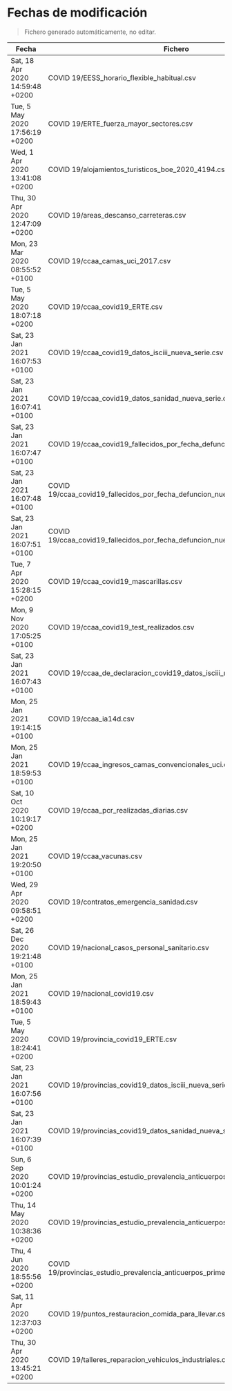 # Fechas de modificación

> Fichero generado automáticamente, no editar.

| Fecha                           | Fichero                  |
|---------------------------------|--------------------------|
| Sat, 18 Apr 2020 14:59:48 +0200  | COVID 19/EESS_horario_flexible_habitual.csv |
| Tue, 5 May 2020 17:56:19 +0200  | COVID 19/ERTE_fuerza_mayor_sectores.csv |
| Wed, 1 Apr 2020 13:41:08 +0200  | COVID 19/alojamientos_turisticos_boe_2020_4194.csv |
| Thu, 30 Apr 2020 12:47:09 +0200  | COVID 19/areas_descanso_carreteras.csv |
| Mon, 23 Mar 2020 08:55:52 +0100  | COVID 19/ccaa_camas_uci_2017.csv |
| Tue, 5 May 2020 18:07:18 +0200  | COVID 19/ccaa_covid19_ERTE.csv |
| Sat, 23 Jan 2021 16:07:53 +0100  | COVID 19/ccaa_covid19_datos_isciii_nueva_serie.csv |
| Sat, 23 Jan 2021 16:07:41 +0100  | COVID 19/ccaa_covid19_datos_sanidad_nueva_serie.csv |
| Sat, 23 Jan 2021 16:07:47 +0100  | COVID 19/ccaa_covid19_fallecidos_por_fecha_defuncion_nueva_serie.csv |
| Sat, 23 Jan 2021 16:07:48 +0100  | COVID 19/ccaa_covid19_fallecidos_por_fecha_defuncion_nueva_serie_long.csv |
| Sat, 23 Jan 2021 16:07:51 +0100  | COVID 19/ccaa_covid19_fallecidos_por_fecha_defuncion_nueva_serie_original.csv |
| Tue, 7 Apr 2020 15:28:15 +0200  | COVID 19/ccaa_covid19_mascarillas.csv |
| Mon, 9 Nov 2020 17:05:25 +0100  | COVID 19/ccaa_covid19_test_realizados.csv |
| Sat, 23 Jan 2021 16:07:43 +0100  | COVID 19/ccaa_de_declaracion_covid19_datos_isciii_nueva_serie.csv |
| Mon, 25 Jan 2021 19:14:15 +0100  | COVID 19/ccaa_ia14d.csv |
| Mon, 25 Jan 2021 18:59:53 +0100  | COVID 19/ccaa_ingresos_camas_convencionales_uci.csv |
| Sat, 10 Oct 2020 10:19:17 +0200  | COVID 19/ccaa_pcr_realizadas_diarias.csv |
| Mon, 25 Jan 2021 19:20:50 +0100  | COVID 19/ccaa_vacunas.csv |
| Wed, 29 Apr 2020 09:58:51 +0200  | COVID 19/contratos_emergencia_sanidad.csv |
| Sat, 26 Dec 2020 19:21:48 +0100  | COVID 19/nacional_casos_personal_sanitario.csv |
| Mon, 25 Jan 2021 18:59:43 +0100  | COVID 19/nacional_covid19.csv |
| Tue, 5 May 2020 18:24:41 +0200  | COVID 19/provincia_covid19_ERTE.csv |
| Sat, 23 Jan 2021 16:07:56 +0100  | COVID 19/provincias_covid19_datos_isciii_nueva_serie.csv |
| Sat, 23 Jan 2021 16:07:39 +0100  | COVID 19/provincias_covid19_datos_sanidad_nueva_serie.csv |
| Sun, 6 Sep 2020 10:01:24 +0200  | COVID 19/provincias_estudio_prevalencia_anticuerpos_final.csv |
| Thu, 14 May 2020 10:38:36 +0200  | COVID 19/provincias_estudio_prevalencia_anticuerpos_primera_ronda.csv |
| Thu, 4 Jun 2020 18:55:56 +0200  | COVID 19/provincias_estudio_prevalencia_anticuerpos_primera_y_segunda_ronda.csv |
| Sat, 11 Apr 2020 12:37:03 +0200  | COVID 19/puntos_restauracion_comida_para_llevar.csv |
| Thu, 30 Apr 2020 13:45:21 +0200  | COVID 19/talleres_reparacion_vehiculos_industriales.csv |
